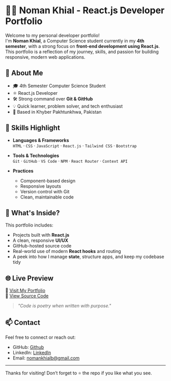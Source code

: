 # 🧑‍💻 Noman Khial - React.js Developer Portfolio

Welcome to my personal developer portfolio!  
I'm **Noman Khial**, a Computer Science student currently in my **4th semester**, with a strong focus on **front-end development using React.js**. This portfolio is a reflection of my journey, skills, and passion for building responsive, modern web applications.

## 🚀 About Me

- 🎓 4th Semester Computer Science Student  
- ⚛️ React.js Developer  
- 🛠️ Strong command over **Git & GitHub**  
- 💡 Quick learner, problem solver, and tech enthusiast  
- 📍 Based in Khyber Pakhtunkhwa, Pakistan

## 🧠 Skills Highlight

- **Languages & Frameworks**  
  `HTML` · `CSS` · `JavaScript` · `React.js` · `Tailwind CSS` · `Bootstrap`

- **Tools & Technologies**  
  `Git` · `GitHub` · `VS Code` · `NPM` · `React Router` · `Context API`

- **Practices**  
  - Component-based design  
  - Responsive layouts  
  - Version control with Git  
  - Clean, maintainable code  

## 📁 What's Inside?

This portfolio includes:
- Projects built with **React.js**
- A clean, responsive **UI/UX**
- GitHub-hosted source code
- Real-world use of modern **React hooks** and routing
- A peek into how I manage **state**, structure apps, and keep my codebase tidy

## 🌐 Live Preview

🔗 [Visit My Portfolio](https://your-portfolio-link.com)  
📁 [View Source Code](https://github.com/your-github-username/your-portfolio-repo)

> *"Code is poetry when written with purpose."*

## 📫 Contact

Feel free to connect or reach out:

- GitHub: [Github](https://github.com/NomanKhial/)  
- LinkedIn: [LinkedIn](https://pk.linkedin.com/in/noman-khial-2b804035a)  
- Email: nomankhialb@gmail.com

---

Thanks for visiting! Don’t forget to ⭐ the repo if you like what you see.
